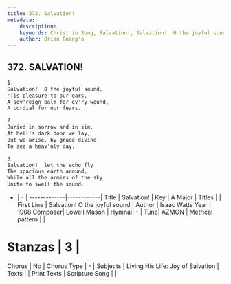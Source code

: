 ```yaml
---
title: 372. Salvation!
metadata:
    description: 
    keywords: Christ in Song, Salvation!, Salvation!  O the joyful sound, 
    author: Brian Onang'o
---
```



## 372. SALVATION!

```txt
1.
Salvation!  O the joyful sound,
'Tis pleasure to our ears,
A sov'reign balm for ev'ry wound,
A cordial for our fears.

2.
Buried in sorrow and in sin,
At hell's dark door we lay;
But we arise, by grace divine,
To see a heav'nly day.

3.
Salvation!  let the echo fly
The spacious earth around,
While all the armies of the sky
Unite to swell the sound.


```

- |   -  |
-------------|------------|
Title | Salvation! |
Key | A Major |
Titles |  |
First Line | Salvation!  O the joyful sound |
Author | Isaac Watts
Year | 1908
Composer| Lowell Mason |
Hymnal|  - |
Tune| AZMON |
Metrical pattern | |
# Stanzas | 3 |
Chorus | No |
Chorus Type | - |
Subjects | Living His Life: Joy of Salvation |
Texts |  |
Print Texts | 
Scripture Song |  |
  
